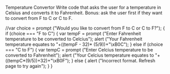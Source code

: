 Temperature Convertor Write code that asks the user for a temperature in Celsius and converts it to Fahrenheit. Bonus: ask the user first if they want to convert from F to C or C to F.

//var choice = prompt ("Would you like to convert from F to C or C to F?");
{
  if (choice === "F to C") {
    var tempF = prompt ("Enter Fahrenheit temperature to be converted to Celcius");
    alert ("Your Fahrenheit temperature equates to "+((tempF - 32)* (5/9))+"\xB0C");
  }
  else if (choice === "C to F") {
    var tempC = prompt ("Enter Celcius temperature to be converted to Fahrenheit");
    alert ("Your Celcius temperature equates to "+((tempC*(9/5))+32)+"\xB0F");
  }
  else {
    alert ("Incorrect format. Refresh page to try again");
  }
}
